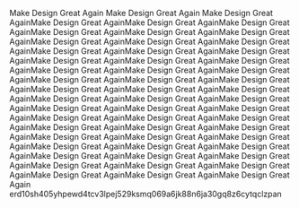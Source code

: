 Make Design Great Again
Make Design Great Again
Make Design Great AgainMake Design Great AgainMake Design Great AgainMake Design Great AgainMake Design Great AgainMake Design Great AgainMake Design Great AgainMake Design Great AgainMake Design Great AgainMake Design Great AgainMake Design Great AgainMake Design Great AgainMake Design Great AgainMake Design Great AgainMake Design Great AgainMake Design Great AgainMake Design Great AgainMake Design Great AgainMake Design Great AgainMake Design Great AgainMake Design Great AgainMake Design Great AgainMake Design Great AgainMake Design Great AgainMake Design Great AgainMake Design Great AgainMake Design Great AgainMake Design Great AgainMake Design Great AgainMake Design Great AgainMake Design Great AgainMake Design Great AgainMake Design Great AgainMake Design Great AgainMake Design Great AgainMake Design Great AgainMake Design Great AgainMake Design Great AgainMake Design Great AgainMake Design Great AgainMake Design Great AgainMake Design Great AgainMake Design Great AgainMake Design Great AgainMake Design Great AgainMake Design Great AgainMake Design Great AgainMake Design Great AgainMake Design Great AgainMake Design Great AgainMake Design Great AgainMake Design Great Again
erd10sh405yhpewd4tcv3lpej529ksmq069a6jk88n6ja30gq8z6cytqclzpan